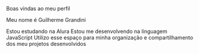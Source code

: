 Boas vindas ao meu perfil

Meu nome é Guilherme Grandini

Estou estudando na Alura
Estou me desenvolvendo na linguagem JavaScript
Utilizo esse espaço para minha organização e compartilhamento dos meu projetos desenvolvidos
